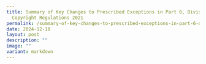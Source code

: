```yaml
---
title: Summary of Key Changes to Prescribed Exceptions in Part 6, Division 1 of
  Copyright Regulations 2021
permalink: /summary-of-key-changes-to-prescribed-exceptions-in-part-6-division-1-of-copyright-regulations-2021/
date: 2024-12-18
layout: post
description: ""
image: ""
variant: markdown
---
```

